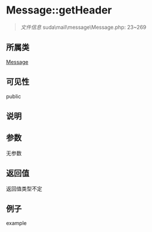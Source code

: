 # Message::getHeader

> *文件信息* suda\mail\message\Message.php: 23~269
## 所属类 

[Message](../Message.md)

## 可见性

  public  
## 说明



## 参数

无参数

## 返回值
返回值类型不定

## 例子

example